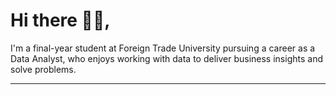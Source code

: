 # Hi there :wave::wave:, 
I'm a final-year student at Foreign Trade University pursuing a career as a Data Analyst, who enjoys working with data to deliver business insights and solve problems.
***


